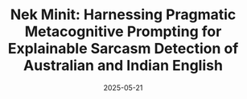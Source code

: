 ---
title: "Nek Minit: Harnessing Pragmatic Metacognitive Prompting for Explainable Sarcasm Detection of Australian and Indian English"
date: 2025-05-21
preprint: true           # <— set to `true` only for preprints
authors:
    - "Ishmanbir Singh*"
    - "Dipankar Srirag*"
    - "Aditya Joshi"

underlineAuthors:
    - "Ishmanbir Singh*"
    - "Dipankar Srirag*"
    - "Aditya Joshi"
arxivID: "2505.15095"
links:
    paper: "https://arxiv.org/pdf/2505.15095"
    # code: "https://github.com/cruiseresearchgroup/spectraformer"
# project:   "https://yourlab.org/project"
# journal: "ACL 2024"      # optional—whatever metadata you like
---